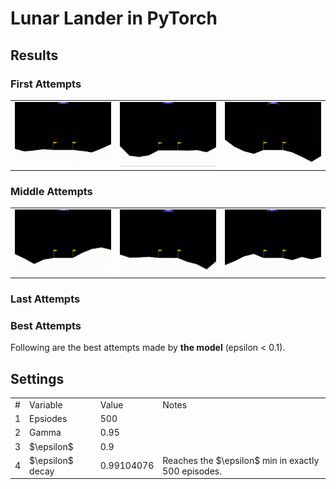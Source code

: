 # Lunar Lander in PyTorch

## Results

### First Attempts

<table align="center">
  <tr>
    <td><img src="./art/episode-0.gif" width="250"></td>
    <td><img src="./art/episode-1.gif" width="250"></td>
    <td><img src="./art/episode-2.gif" width="250"></td>
  </tr>
</table>

### Middle Attempts

<table align="center">
  <tr>
    <td><img src="./art/episode-249.gif" width="250"></td>
    <td><img src="./art/episode-250.gif" width="250"></td>
    <td><img src="./art/episode-251.gif" width="250"></td>
  </tr>
</table>

### Last Attempts

### Best Attempts

Following are the best attempts made by **the model** (epsilon < 0.1).

## Settings

<table>
    <tr>
        <td>#</td>
        <td>Variable</td>
        <td>Value</td>
        <td>Notes</td>
    </tr>
    <tr>
        <td>1</td>
        <td>Epsiodes</td>
        <td>500</td>
        <td></td>
    </tr>
    <tr>
        <td>2</td>
        <td>Gamma</td>
        <td>0.95</td>
        <td></td>
    </tr>
    <tr>
        <td>3</td>
        <td>$\epsilon$</td>
        <td>0.9</td>
        <td></td>
    </tr>
    <tr>
        <td>4</td>
        <td>$\epsilon$ decay</td>
        <td>0.99104076</td>
        <td>Reaches the $\epsilon$ min in exactly 500 episodes.</td>
    </tr>
</table>
